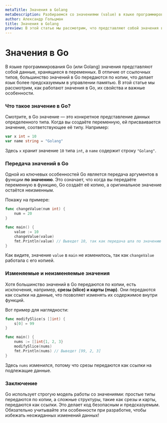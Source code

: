 ```yaml
---
metaTitle: Значения в Golang
metaDescription: Разбираемся со значениями (value) в языке программирования Go (Golang).
author: Александр Гольцман
title: Значения в Golang
preview: В этой статье мы рассмотрим, что представляют собой значения в Go, их особенности, а также примеры использования.
---
```


# **Значения в Go**

В языке программирования Go (или Golang) значения представляют собой данные, хранящиеся в переменных. В отличие от ссылочных типов, большинство значений в Go передаются по копии, что делает язык более предсказуемым в управлении памятью. В этой статье мы рассмотрим, как работают значения в Go, их свойства и важные особенности.

### Что такое значение в Go?

Смотрите, в Go значение — это конкретное представление данных определенного типа. Когда вы создаёте переменную, ей присваивается значение, соответствующее её типу. Например:

```go
var x int = 10
var name string = "Golang"

```

Здесь `x` хранит значение `10` типа `int`, а `name` содержит строку `"Golang"`.

### Передача значений в Go

Одной из ключевых особенностей Go является передача аргументов в функции **по значению**. Это означает, что когда вы передаёте переменную в функцию, Go создаёт её копию, а оригинальное значение остаётся неизменным.

Покажу на примере:

```go
func changeValue(num int) {
    num = 20
}

func main() {
    value := 10
    changeValue(value)
    fmt.Println(value) // Выведет 10, так как передача шла по значению
}

```

Как видите, значение `value` в `main` не изменилось, так как `changeValue` работала с его копией.

### Изменяемые и неизменяемые значения

Хотя большинство значений в Go передаются по копии, есть исключения, например, **срезы (slice) и карты (map)**. Они передаются как ссылки на данные, что позволяет изменять их содержимое внутри функций.

Вот пример для наглядности:

```go
func modifySlice(s []int) {
    s[0] = 99
}

func main() {
    nums := []int{1, 2, 3}
    modifySlice(nums)
    fmt.Println(nums) // Выведет [99, 2, 3]
}

```

Здесь `nums` изменился, потому что срезы передаются как ссылки на подлежащие данные.

### Заключение

Go использует строгую модель работы со значениями: простые типы передаются по копии, а сложные структуры, такие как срезы и карты, передаются как ссылки. Это делает код безопасным и предсказуемым. Обязательно учитывайте эти особенности при разработке, чтобы избежать неожиданных изменений данных!
